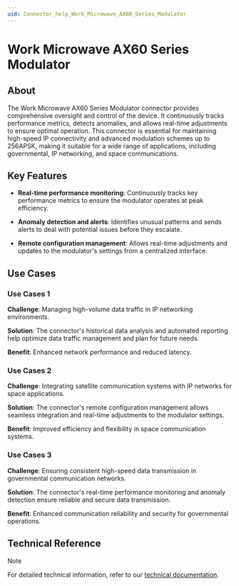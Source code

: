 ```yaml
---
uid: Connector_help_Work_Microwave_AX60_Series_Modulator
---
```


# Work Microwave AX60 Series Modulator

## About

The Work Microwave AX60 Series Modulator connector provides comprehensive oversight and control of the device. It continuously tracks performance metrics, detects anomalies, and allows real-time adjustments to ensure optimal operation. This connector is essential for maintaining high-speed IP connectivity and advanced modulation schemes up to 256APSK, making it suitable for a wide range of applications, including governmental, IP networking, and space communications.

## Key Features

- **Real-time performance monitoring**: Continuously tracks key performance metrics to ensure the modulator operates at peak efficiency.

- **Anomaly detection and alerts**: Identifies unusual patterns and sends alerts to deal with potential issues before they escalate.

- **Remote configuration management**: Allows real-time adjustments and updates to the modulator's settings from a centralized interface.

## Use Cases

### Use Cases 1

**Challenge**: Managing high-volume data traffic in IP networking environments.

**Solution**: The connector's historical data analysis and automated reporting help optimize data traffic management and plan for future needs.

**Benefit**: Enhanced network performance and reduced latency.

### Use Cases 2

**Challenge**: Integrating satellite communication systems with IP networks for space applications.

**Solution**: The connector's remote configuration management allows seamless integration and real-time adjustments to the modulator settings.

**Benefit**: Improved efficiency and flexibility in space communication systems.

### Use Cases 3

**Challenge**: Ensuring consistent high-speed data transmission in governmental communication networks.

**Solution**: The connector's real-time performance monitoring and anomaly detection ensure reliable and secure data transmission.

**Benefit**: Enhanced communication reliability and security for governmental operations.

## Technical Reference

> [!NOTE]
> For detailed technical information, refer to our [technical documentation](xref:Connector_help_Work_Microwave_AX60_Series_Modulator_Technical).